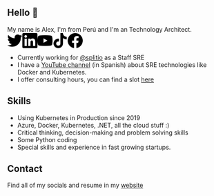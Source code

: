 ## Hello 👋

My name is Alex, I'm from Perú and I'm an Technology Architect.
<br/>
<a href="https://twitter.com/alexespejoch">
  <img align="left" alt="Alex Espejo | Twitter" width="35px" src="svg/icons/twitter.svg" />
</a>
<a href="https://www.linkedin.com/in/alexespejoch/">
  <img align="left" alt="Alex Espejo's LinkedIN" width="35px" src="svg/icons/linkedin.svg" />
</a>
<a href="https://youtube.com/@alexespejoch/">
  <img align="left" alt="El Blog del Arqui" width="35px" src="svg/icons/youtube.svg" />
</a>
<a href="https://tiktok.com/@alexespejoch/">
  <img align="left" alt="El Blog del Arqui" width="35px" src="svg/icons/tiktok.svg" />
</a>
<a href="https://facebook.com/alexespejoch/">
  <img align="left" alt="El Blog del Arqui" width="35px" src="svg/icons/facebook.svg" />
</a>
<br/>
<br/>
* Currently working for [@splitio](https://github.com/splitio) as a Staff SRE
* I have a [YouTube channel](https://youtube.com/@alexespejoch) (in Spanish) about SRE technologies like Docker and Kubernetes.
* I offer consulting hours, you can find a slot [here](https://alexespejoch.github.io)

## Skills

* Using Kubernetes in Production since 2019
* Azure, Docker, Kubernetes, .NET, all the cloud stuff :) 
* Critical thinking, decision-making and problem solving skills
* Some Python coding
* Special skills and experience in fast growing startups.

## Contact

Find all of my socials and resume in my [website](https://alexespejoch.github.io)

<!--
**alexespejoch/alexespejoch** is a ✨ _special_ ✨ repository because its `README.md` (this file) appears on your GitHub profile.

Here are some ideas to get you started:

- 🔭 I’m currently working on ...
- 🌱 I’m currently learning ...
- 👯 I’m looking to collaborate on ...
- 🤔 I’m looking for help with ...
- 💬 Ask me about ...
- 📫 How to reach me: ...
- 😄 Pronouns: ...
- ⚡ Fun fact: ...
-->
